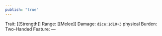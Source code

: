 ```yaml
---
publish: "true"
---
```


Trait: [[Strength]]
Range: [[Melee]]
Damage: `dice:1d10+3` physical
Burden: Two-Handed
Feature: —
